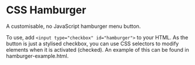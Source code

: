 # CSS Hamburger
A customisable, no JavaScript hamburger menu button.

To use, add `<input type="checkbox" id="hamburger">` to your HTML. As the button is just a stylised checkbox, you can use CSS selectors to modify elements when it is activated (checked). An example of this can be found in hamburger-example.html.
